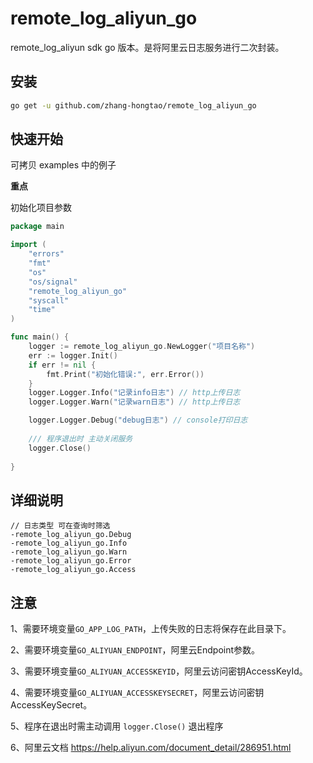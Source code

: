 # remote_log_aliyun_go

remote_log_aliyun sdk go 版本。是将阿里云日志服务进行二次封装。

## 安装

```bash
go get -u github.com/zhang-hongtao/remote_log_aliyun_go
```

## 快速开始

可拷贝 examples 中的例子

**重点**

初始化项目参数

```go
package main

import (
	"errors"
	"fmt"
	"os"
	"os/signal"
	"remote_log_aliyun_go"
	"syscall"
	"time"
)

func main() {
	logger := remote_log_aliyun_go.NewLogger("项目名称")
	err := logger.Init()
	if err != nil {
		fmt.Print("初始化错误:", err.Error())
	}
    logger.Logger.Info("记录info日志") // http上传日志
	logger.Logger.Warn("记录warn日志") // http上传日志

	logger.Logger.Debug("debug日志") // console打印日志
	
    /// 程序退出时 主动关闭服务
    logger.Close()
	
}
```

## 详细说明

```code
// 日志类型 可在查询时筛选
-remote_log_aliyun_go.Debug
-remote_log_aliyun_go.Info
-remote_log_aliyun_go.Warn
-remote_log_aliyun_go.Error
-remote_log_aliyun_go.Access
```

## 注意

1、需要环境变量`GO_APP_LOG_PATH`，上传失败的日志将保存在此目录下。

2、需要环境变量`GO_ALIYUAN_ENDPOINT`，阿里云Endpoint参数。

3、需要环境变量`GO_ALIYUAN_ACCESSKEYID`，阿里云访问密钥AccessKeyId。

4、需要环境变量`GO_ALIYUAN_ACCESSKEYSECRET`，阿里云访问密钥AccessKeySecret。

5、程序在退出时需主动调用 `logger.Close()` 退出程序

6、阿里云文档 https://help.aliyun.com/document_detail/286951.html

